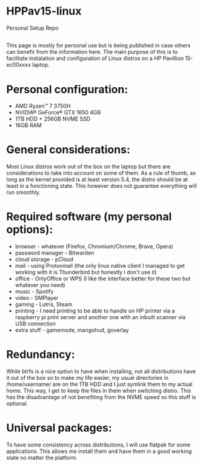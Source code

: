 # HPPav15-linux
Personal Setup Repo

##
This page is mostly for personal use but is being published in case others can benefir from the information here.
The main purpose of this is to facilitate instalation and configuration of Linux distros on  a HP Pavillion 15-ec00xxxx laptop.
##

# Personal configuration:
- AMD Ryzen™ 7 3750H
- NVIDIA® GeForce® GTX 1650 4GB
- 1TB HDD + 256GB NVME SSD
- 16GB RAM

# General considerations:  
Most Linux distros work out of the box on the laptop but there are considerations to take into account on some of them.
As a rule of thumb, as long as the kernel provided is at least version 5.4, the distro should be at least in a functioning state. This however does not guarantee everything will run smoothly.

# Required software (my personal options):
- browser - whatever (Firefox, Chromium/Chrome, Brave, Opera)
- password manager  - Bitwarden
- cloud storage - pCloud
- mail - using Protonmail (the only linux native client I managed to get working with it is Thunderbird but honestly I don't use it)
- office - OnlyOffice or WPS (I like the interface better for these two but whatever you need)
- music - Spotify
- video - SMPlayer
- gaming  - Lutris, Steam
- printing - I need printing to be able to handle on HP printer via a raspberry pi print server and another one with an inbuilt scanner  via USB connection
- extra stuff - gamemode, mangohud, goverlay

# Redundancy:
While btrfs is a nice option to have when installing, not all distributions have it out of the box so to make my life easier, my usual directories in /home/username/ are on the 1TB HDD and I just symlink them to my actual home. This way, I get to keep the files in them when switching distro. This has the disadvantage of not benefiting from the NVME speed so this stuff is optional. 

# Universal packages:
To have some consistency across distributions, I will use flatpak for some applications. This allows me install them and have them in a good working state no matter the platform.
